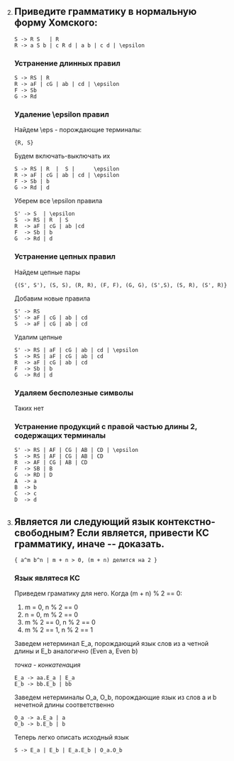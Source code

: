 2. ## Приведите грамматику в нормальную форму Хомского:
   ```
   S -> R S   | R
   R -> a S b | c R d | a b | c d | \epsilon
   ```

   ### Устранение длинных правил
   ```
   S -> RS | R
   R -> aF | cG | ab | cd | \epsilon
   F -> Sb
   G -> Rd
   ```
   ### Удаление \epsilon правил
   Найдем \eps - порождающие терминалы:
   ```
   {R, S}
   ```
   Будем включать-выключать их
   ```
   S -> RS | R  |  S |      \epsilon
   R -> aF | cG | ab | cd | \epsilon
   F -> Sb | b
   G -> Rd | d
   ```
   Уберем все \epsilon правила
   ```
   S' -> S  | \epsilon
   S  -> RS | R  | S 
   R  -> aF | cG | ab |cd 
   F  -> Sb | b
   G  -> Rd | d
   ```
   ### Устранение цепных правил
   Найдем цепные пары
   ```
   {(S', S'), (S, S), (R, R), (F, F), (G, G), (S',S), (S, R), (S', R)}
   ```
   Добавим новые правила
   ```
   S' -> RS
   S' -> aF | cG | ab | cd
   S  -> aF | cG | ab | cd
   ```
   Удалим цепные
   ```
   S' -> RS | aF | cG | ab | cd | \epsilon
   S  -> RS | aF | cG | ab | cd
   R  -> aF | cG | ab | cd
   F  -> Sb | b
   G  -> Rd | d
   ```
   ### Удаляем бесполезные символы
   Таких нет
   ### Устранение продукций с правой частью длины 2, содержащих терминалы
   ```
   S' -> RS | AF | CG | AB | CD | \epsilon
   S  -> RS | AF | CG | AB | CD
   R  -> AF | CG | AB | CD
   F  -> SB | B
   G  -> RD | D
   A  -> a
   B  -> b
   C  -> c
   D  -> d
   ```
3. ## Является ли следующий язык контекстно-свободным? Если является, привести КС грамматику, иначе -- доказать.
   ```
   { a^m b^n | m + n > 0, (m + n) делится на 2 }
   ```

   ### Язык являтеся КС
   Приведем граматику для него.
   Когда (m + n) % 2 == 0:
   1. m = 0, n % 2 == 0
   2. n = 0, m % 2 == 0
   3. m % 2 == 0, n % 2 == 0
   4. m % 2 == 1, n % 2 == 1

   Заведем нетерминал E_a, порождающий язык слов из a четной длины и E_b аналогично
   (Even a, Even b)

   _точка_ - _конкатенация_
   ```
   E_a -> aa.E_a | E_a
   E_b -> bb.E_b | bb
   ```
   Заведем нетерминалы O_a, O_b, порождающие язык из слов a и b нечетной длины соответственно
   ```
   O_a -> a.E_a | a
   O_b -> b.E_b | b
   ```
   Теперь легко описать исходный язык
   ```
   S -> E_a | E_b | E_a.E_b | O_a.O_b